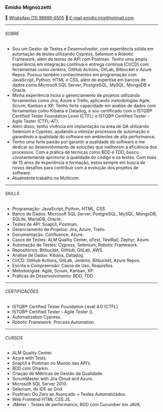 ### Emidio Mignozzetti
📱 [WhatsApp (11) 98889-6505](https://wa.me/11988895405) 
📧 [E-mail emidio.mig@hotmail.com](mailto:emidio.mig@hotmail.com)
***
###### SOBRE 
- Sou um Gestor de Testes e Desenvolvedor, com experiência sólida em automação de testes utilizando Cypress, Selenium e Robotic Framework, além de testes de API com Postman. Tenho uma ampla experiência em integração contínua e entrega contínua (CI/CD) com ferramentas como Jenkins, GitHub Actions, GitLab, Bitbucket e Azure Repos. Possuo também conhecimentos em programação com JavaScript, Python, HTML e CSS, além de expertise em bancos de dados como Microsoft SQL Server, PostgreSQL, MySQL, MongoDB e Oracle.
- Minha experiência inclui o gerenciamento de projetos utilizando ferramentas como Jira, Azure e Trello, aplicando metodologias Agile, Scrum, Kanban e XP. Tenho forte capacidade em análise de dados com ferramentas como Kibana e Datadog, e sou certificado com o ISTQB® Certified Tester Foundation Level (CTFL) e ISTQB® Certified Tester - Agile Tester (CTFL-AT).
- Além disso, tenho vivência em implantação na área de QA utilizando Selenium e Cypress, ajudando a otimizar processos de automação e garantindo a qualidade do software em ambientes de alta performance.
- Tenho uma forte paixão por garantir a qualidade do software e me dedicar ao desenvolvimento de soluções que melhorem a eficiência dos processos. Com a prática de técnicas como BDD e TDD, busco constantemente aprimorar a qualidade do código e os testes. Com mais de 15 anos de experiência e formação, estou sempre em busca de novos desafios para contribuir com a evolução dos projetos de software.
- Atualmente trabalho na Multicom.
***
###### SKILLS
- Programação: JavaScript, Python, HTML, CSS.
- Banco de Dados: Microsoft SQL Server, PostgreSQL, MySQL, MongoDB, SQLite, MariaDB, Oracle.
- Testes de API: SoapUI, Postman.
- Gerenciamento de Projetos: Jira, Azure, Trello.
- Documentação: Confluence, Azure.
- Casos de Testes: ALM Quality Center, qTest, TestRail, Zephyr, Azure.
- Automação de Testes: Cypress, Selenium, Robotic Framework.
- Repositórios: Bitbucket, GitHub, GitLab, AWS.
- Análise de Dados: Kibana, Datadog.
- CI/CD: GitHub Actions, GitLab, Jenkins, Bitbucket, Azure Repos.
- Escrita e Compreensão: Casos de Uso, Requisitos.
- Metodologias: Agile, Scrum, Kanban, XP.
- Práticas de Desenvolvimento: BDD, TDD.
***
###### CERTIFICAÇÕES 
- ISTQB® Certified Tester Foundation Level 4.0 (CTFL).
- ISTQB® Certified Tester - Agile Tester ().
- Automatization Cypress.
- Robotic Framework: Process Automation.
***
###### CURSOS 
- ALM Quality Center. 
- Azure with Tests.
- SoapUI e Postman no Mundo das API’s.
- BDD com Gharkin.
- Criação de Métricas de Gestão da Qualidade. 
- ScrumMaster with Jira Cloud and Azure.
- Microsoft SQL Server 2010.
- Selenium, do IDE ao Grid. 
- Postman: Do Zero ao Avançado + Testes Automatizados.
- Web Frontend HTML CSS JS.
- JMeter - Testes de performance, BDD com Cucumber em JAVA.
